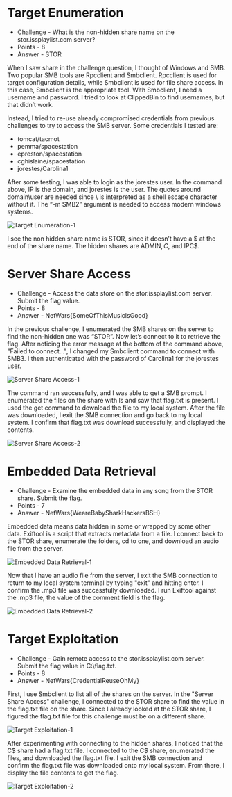 # Target Enumeration

* Challenge - What is the non-hidden share name on the stor.issplaylist.com server?
* Points - 8 
* Answer - STOR

When I saw share in the challenge question, I thought of Windows and SMB. Two popular SMB tools are Rpcclient and Smbclient. Rpcclient is used for target configuration details, while Smbclient is used for file share access. In this case, Smbclient is the appropriate tool. With Smbclient, I need a username and password. I tried to look at ClippedBin to find usernames, but that didn’t work.

Instead, I tried to re-use already compromised credentials from previous challenges to try to access the SMB server. Some credentials I tested are:
* tomcat/tacmot
* pemma/spacestation
* epreston/spacestation
* cghislaine/spacestation
* jorestes/Carolina1

After some testing, I was able to login as the jorestes user. In the command above, IP is the domain, and jorestes is the user. The quotes around domain\user are needed since \ is interpreted as a shell escape character without it. The “-m SMB2” argument is needed to access modern windows systems.

![Target Enumeration-1](https://github.com/user-attachments/assets/8336b3d9-27a7-4a3a-afcf-c7eec3fa69f1)

I see the non hidden share name is STOR, since it doesn’t have a $ at the end of the share name. The hidden shares are ADMIN$, C$, and IPC$.


# Server Share Access

* Challenge - Access the data store on the stor.issplaylist.com server. Submit the flag value.
* Points - 8
* Answer - NetWars{SomeOfThisMusicIsGood}

In the previous challenge, I enumerated the SMB shares on the server to find the non-hidden one was “STOR”. Now let’s connect to it to retrieve the flag. After noticing the error message at the bottom of the command above, "Failed to connect...", I changed my Smbclient command to connect with SMB3. I then authenticated with the password of Carolina1 for the jorestes user.  

![Server Share Access-1](https://github.com/user-attachments/assets/795ff296-6c26-45ca-a50e-48d4858039ee)

The command ran successfully, and I was able to get a SMB prompt. I enumerated the files on the share with ls and saw that flag.txt is present. I used the get command to download the file to my local system. After the file was downloaded, I exit the SMB connection and go back to my local system. I confirm that flag.txt was download successfully, and displayed the contents. 

![Server Share Access-2](https://github.com/user-attachments/assets/02f2c933-aae2-4049-9b89-43e941b02367)


# Embedded Data Retrieval

* Challenge - Examine the embedded data in any song from the STOR share. Submit the flag.
* Points - 7
* Answer - NetWars{WeareBabySharkHackersBSH}

Embedded data means data hidden in some or wrapped by some other data. Exiftool is a script that extracts metadata from a file. I connect back to the STOR share, enumerate the folders, cd to one, and download an audio file from the server.

![Embedded Data Retrieval-1](https://github.com/user-attachments/assets/b2667a4b-d89f-4380-921c-89d40aa649fa)

Now that I have an audio file from the server, I exit the SMB connection to return to my local system terminal by typing "exit" and hitting enter. I confirm the .mp3 file was successfully downloaded. I run Exiftool against the .mp3 file, the value of the comment field is the flag. 

![Embedded Data Retrieval-2](https://github.com/user-attachments/assets/0864e850-b04f-4fa9-8c7f-f760f567af10)


# Target Exploitation

* Challenge - Gain remote access to the stor.issplaylist.com server. Submit the flag value in C:\flag.txt.
* Points - 8
* Answer - NetWars{CredentialReuseOhMy}

First, I use Smbclient to list all of the shares on the server. In the "Server Share Access" challenge, I connected to the STOR share to find the value in the flag.txt file on the share. Since I already looked at the STOR share, I figured the flag.txt file for this challenge must be on a different share. 

![Target Exploitation-1](https://github.com/user-attachments/assets/59d2b71e-4d83-4b25-84ac-d229a553fba9)

After experimenting with connecting to the hidden shares, I noticed that the C$ share had a flag.txt file. I connected to the C$ share, enumerated the files, and downloaded the flag.txt file. I exit the SMB connection and confirm the flag.txt file was downloaded onto my local system. From there, I display the file contents to get the flag. 

![Target Exploitation-2](https://github.com/user-attachments/assets/056014ee-3d00-4a83-97cb-aa6db405d399)
